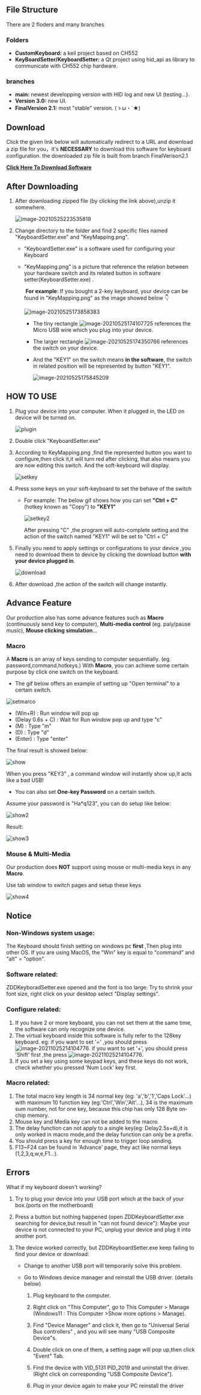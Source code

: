 ## File Structure

There are 2 floders and many branches

### Folders

* **CustomKeyboard:** a keil project based on CH552
* **KeyBoardSetter/KeyboardSetter:** a Qt project using hid_api as library to communicate with CH552 chip hardware.

### branches

* **main:** newest developping version with HID log and new UI (testing...).
* **Version 3.0:** new UI.
* **FinalVersion 2.1:** most "stable" version. (ゝω・´★)



## Download

Click the given link below will automatically redirect to a URL and download a zip file for you，it's **NECESSARY** to  download this software for keyboard configuration. the downloaded zip file is built from branch FinalVerison2.1

 **[Click Here To Download Software](https://github.com/TabbycatPie/CustomKeyboard/releases/tag/stable)**

## After Downloading

1. After downloading zipped file (by clicking the link above),unzip it somewhere.

   ![image-20210525223535819](Readme.assets/image-20210525223535819.png)

2. Change directory to the folder and find 2 specific files named "KeyboardSetter.exe" and "KeyMapping.png".

   * "KeyboardSetter.exe" is a software used for configuring your Keyboard

   * "KeyMapping.png" is a picture that reference the relation between your hardware switch and its related button in software setter(KeyboardSetter.exe) .

     ​	**For example**:  If you bought a 2-key keyboard, your device can be found in "KeyMapping.png" as the image showed below 👇

     ![image-20210525173858383](Readme.assets/image-20210525173858383.png)

     * The tiny rectangle ![image-20210525174107725](Readme.assets/image-20210525174107725.png) references the Micro USB wire which you plug into your device.

     * The larger rectangle ![image-20210525174350766](Readme.assets/image-20210525174350766.png) references the switch on your device.

     * And the "KEY1" on the switch means **in the software**, the switch in related position will be represented by button "KEY1".

       ![image-20210525175845209](Readme.assets/image-20210525175845209.png)

     

## HOW   TO  USE

1. Plug your device into your computer. When it plugged in, the LED on device will be turned on.

   ![plugin](Readme.assets/plugin.gif)

2. Double click "KeyboardSetter.exe" 

3. According to KeyMapping.png ,find the represented button you want to configure,then click it,it will turn red after clicking, that also means you are now editing this switch. And the soft-keyboard will display. 

   ![setkey](Readme.assets/setkey.gif)

4. Press some keys on your soft-keyboard to set the behave  of the switch 

   * For example: The below gif shows how you can set **"Ctrl + C"** (hotkey known as "Copy")  to **"KEY1"**

     ![setkey2](Readme.assets/setkey2.gif)

     After pressing "C" ,the program will auto-complete setting and the action of the switch named "KEY1" will be set to "Ctrl + C"

5. Finally you need to apply settings or configurations to your device ,you need to download them to device by clicking the download button  **with your device plugged in**.

   ![download](Readme.assets/download.gif)

6. After download ,the action of the switch will change instantly.

## Advance Feature

Our production also has some advance features such as **Macro** (continuously send key to computer), **Multi-media control** (eg. paly/pause music), **Mouse clicking simulation**... 

### Macro

A **Macro** is an array of keys sending to computer sequentially. (eg. password,command,hotkeys.) With **Macro**, you can achieve some certain purpose by click one switch on the keyboard. 

* The gif below offers an example of setting up "Open terminal" to a certain switch.

![setmarco](Readme.assets/setmarco.gif)

* (Win+R) :  Run window will pop up
* (Delay 0.6s + C) : Wait for Run window pop up and type "c"
* (M) : Type "m"
* (D) :  Type "d"
* (Enter) : Type "enter"

The final result is showed below:

![show](Readme.assets/show.gif)

When you press "KEY3" , a command window will instantly show up,It acts like a bad USB!

* You can also set **One-key Password** on a certain switch.

Assume your password is "Ha*q123", you can do setup like below:

![show2](Readme.assets/show2.gif)

Result:

![show3](Readme.assets/show3.gif)

### Mouse & Multi-Media

Our production does **NOT** support using mouse or multi-media keys in any **Macro**.

Use tab window to switch pages and setup these keys

![show4](Readme.assets/show4.gif)



## Notice

### Non-Windows system usage:

The Keyboard should finish setting on windows pc **first** ,Then plug into other OS. If you are using MacOS, the "Win" key is equal to "command" and "alt" = "option".

### Software related:

ZDDKeyboradSetter.exe opened and the font is too large: Try to shrink your font size, right click on your desktop select "Display settings".

### Configure related:

1. If you have 2 or more keyboard, you can not set them at the same time, the software can only recognize one device.
2. The virtual keyboard inside this software is fully refer to the 128key keyboard. eg: if you want to set  '=' ,you should press ![image-20211025214104776](Readme.assets/image-20211025214104776-16377365559223.png). if you want to set '+', you should press 'Shift' first ,the press  ![image-20211025214104776](Readme.assets/image-20211025214104776.png).
3. If you set a key using some keypad keys, and these keys do not work, check whether you pressed 'Num Lock' key first.

### Macro related:

1. The total macro key length is 34 normal key (eg: 'a','b','1','Caps Lock'...) with maximum 10 function key (eg:'Ctrl','Win','Alt'...), 34 is the maximum sum number, not for one key, because this chip has only 128 Byte on-chip  memory.
2. Mouse key and Media key can not be added to the macro.
3. The delay function can not apply to a single key(eg: Delay2.5s+d),it is only worked in macro mode,and the delay function can only be a prefix.
4. You should press a key for enough time to trigger loop sending.
5. F13~F24 can be found in 'Advance' page, they act like normal keys (1,2,3,q,w,e,F1...).

## Errors

What if my keyboard doesn't working?

1. Try to plug your device into your USB port which at the back of your box.(ports on the motherboard)

2. Press a button but nothing happened (open ZDDKeyboardSetter.exe searching for device,but result in "can not found device"): Maybe your device is not connected to your PC, unplug your device and plug it into another port.

3. The device worked correctly, but ZDDKeyboardSetter.exe keep failing to find your device or download:

   * Change to another USB port will temporarily solve this problem.

   * Go to Windows device manager and reinstall the USB driver. (details below)

     1. Plug keyboard to the computer.

     2. Right click on "This Computer", go to This Computer > Manage (Windows11 : This Computer >Show more options > Manage).

     3. Find "Device Manager" and click it, then go to "Universal Serial Bus controllers" , and you will see many "USB Composite Device"s.

     4. Double click on one of them, a setting page will pop up,then click "Event" Tab.

     5. Find the device with VID_5131 PID_2019 and uninstall the driver.(Right click on corresponding "USB Composite Device").
     6. Plug in your device again to make your PC reinstall the driver
